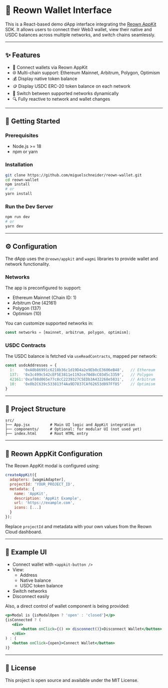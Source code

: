 # 🦊 Reown Wallet Interface

This is a React-based demo dApp interface integrating the [Reown AppKit](https://reown.com/) SDK. It allows users to connect their Web3 wallet, view their native and USDC balances across multiple networks, and switch chains seamlessly.

---

## ✨ Features

- 🔐 Connect wallets via Reown AppKit
- 🌐 Multi-chain support: Ethereum Mainnet, Arbitrum, Polygon, Optimism
- 💰 Display native token balance
- 🪙 Display USDC ERC-20 token balance on each network
- 🔁 Switch between supported networks dynamically
- 🔍 Fully reactive to network and wallet changes

---

## 🚀 Getting Started

### Prerequisites

- Node.js >= 18
- npm or yarn

### Installation

```bash
git clone https://github.com/miguelschneider/reown-wallet.git
cd reown-wallet
npm install
# or
yarn install
```

### Run the Dev Server

```bash
npm run dev
# or
yarn dev
```

---

## ⚙️ Configuration

The dApp uses the `@reown/appkit` and `wagmi` libraries to provide wallet and network functionality.

### Networks

The app is preconfigured to support:

- Ethereum Mainnet (Chain ID: 1)
- Arbitrum One (42161)
- Polygon (137)
- Optimism (10)

You can customize supported networks in:

```js
const networks = [mainnet, arbitrum, polygon, optimism];
```

### USDC Contracts

The USDC balance is fetched via `useReadContracts`, mapped per network:

```js
const usdcAddresses = {
  1:    '0xA0b86991c6218b36c1d19D4a2e9Eb0cE3606eB48',   // Ethereum
  137:  '0x3c499c542cEF5E3811e1192ce70d8cC03d5c3359',   // Polygon
  42161:'0xaf88d065e77c8cC2239327C5EDb3A432268e5831',   // Arbitrum
  10:   '0x0b2C639c533813f4Aa9D7837CAf62653d097Ff85'    // Optimism
}
```

---

## 📂 Project Structure

```
src/
├── App.jsx         # Main UI logic and AppKit integration
├── components/     # Optional: for modular UI (not used yet)
├── index.html      # Root HTML entry
```

---

## 🔐 Reown AppKit Configuration

The Reown AppKit modal is configured using:

```js
createAppKit({
  adapters: [wagmiAdapter],
  projectId: 'YOUR_PROJECT_ID',
  metadata: {
    name: 'AppKit',
    description: 'AppKit Example',
    url: 'https://example.com',
    icons: [...]
  }
});
```

Replace `projectId` and metadata with your own values from the Reown Cloud dashboard.

---

## 🧪 Example UI

- Connect wallet with `<appkit-button />`
- View:
  - Address
  - Native balance
  - USDC token balance
- Switch networks
- Disconnect easily

Also, a direct control of wallet component is being provided:


 ```jsx
<p>Modal is {isModalOpen ? 'open' : 'closed'}</p>
{isConnected ? (
    <div>
        <button onClick={() => disconnect()}>Disconnect Wallet</button>
    </div>
) : (
    <button onClick={open}>Connect Wallet</button>    
)}
```

---

## 📜 License

This project is open source and available under the MIT License.